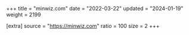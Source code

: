+++
title = "minwiz.com"
date = "2022-03-22"
updated = "2024-01-19"
weight = 2199

[extra]
source = "https://minwiz.com"
ratio = 100
size = 2
+++
